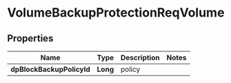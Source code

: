 # VolumeBackupProtectionReqVolume

## Properties
Name | Type | Description | Notes
------------ | ------------- | ------------- | -------------
**dpBlockBackupPolicyId** | **Long** | policy | 
